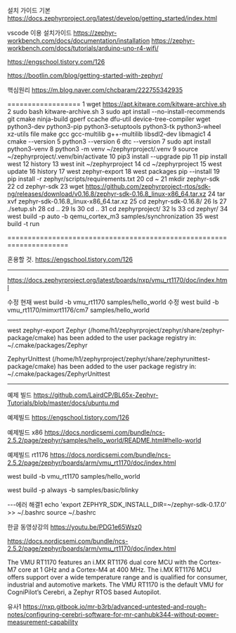 설치 가이드
기본 https://docs.zephyrproject.org/latest/develop/getting_started/index.html

vscode 이용 설치가이드
https://zephyr-workbench.com/docs/documentation/installation
https://zephyr-workbench.com/docs/tutorials/arduino-uno-r4-wifi/

https://engschool.tistory.com/126


https://bootlin.com/blog/getting-started-with-zephyr/

핵심원리
https://m.blog.naver.com/chcbaram/222755342935


==================
    1  wget https://apt.kitware.com/kitware-archive.sh
    2  sudo bash kitware-archive.sh
    3  sudo apt install --no-install-recommends git cmake ninja-build gperf   ccache dfu-util device-tree-compiler wget   python3-dev python3-pip python3-setuptools python3-tk python3-wheel xz-utils file   make gcc gcc-multilib g++-multilib libsdl2-dev libmagic1
    4  cmake --version
    5  python3 --version
    6  dtc --version
    7  sudo apt install python3-venv
    8  python3 -m venv ~/zephyrproject/.venv
    9  source ~/zephyrproject/.venv/bin/activate
   10  pip3 install --upgrade pip
   11  pip install west
   12  history
   13  west init ~/zephyrproject
   14  cd ~/zephyrproject
   15  west update
   16  history
   17  west zephyr-export
   18  west packages pip --install
   19  pip install -r zephyr/scripts/requirements.txt
   20  cd ~
   21  mkdir zephyr-sdk
   22  cd zephyr-sdk
   23  wget https://github.com/zephyrproject-rtos/sdk-ng/releases/download/v0.16.8/zephyr-sdk-0.16.8_linux-x86_64.tar.xz
   24  tar xvf zephyr-sdk-0.16.8_linux-x86_64.tar.xz
   25  cd zephyr-sdk-0.16.8/
   26  ls
   27  ./setup.sh
   28  cd ..
   29  ls
   30  cd ..
   31  cd zephyrproject/
   32  ls
   33  cd zephyr/
   34  west build -p auto -b qemu_cortex_m3 samples/synchronization
   35  west build -t run

=====================================================================

혼용할 것.
https://engschool.tistory.com/126

****
https://docs.zephyrproject.org/latest/boards/nxp/vmu_rt1170/doc/index.html

수정
현재 west build -b vmu_rt1170 samples/hello_world
수정 west build -b vmu_rt1170/mimxrt1176/cm7 samples/hello_world









-----------------------------------------------------------------------------------

west zephyr-export
Zephyr (/home/h1/zephyrproject/zephyr/share/zephyr-package/cmake)
has been added to the user package registry in:
~/.cmake/packages/Zephyr

ZephyrUnittest (/home/h1/zephyrproject/zephyr/share/zephyrunittest-package/cmake)
has been added to the user package registry in:
~/.cmake/packages/ZephyrUnittest

-----------------------------------------------------------------------------------




예제 빌드
https://github.com/LairdCP/BL65x-Zephyr-Tutorials/blob/master/docs/ubuntu.md

예제빌드
https://engschool.tistory.com/126

예제빌드 x86
https://docs.nordicsemi.com/bundle/ncs-2.5.2/page/zephyr/samples/hello_world/README.html#hello-world

예제빌드 rt1176
https://docs.nordicsemi.com/bundle/ncs-2.5.2/page/zephyr/boards/arm/vmu_rt1170/doc/index.html

west build -b vmu_rt1170 samples/hello_world

west build -p always -b <your-board-name> samples/basic/blinky


---에러 해결1
echo 'export ZEPHYR_SDK_INSTALL_DIR=~/zephyr-sdk-0.17.0' >> ~/.bashrc
source ~/.bashrc





한글 동영상강의
https://youtu.be/PDG1e65Wsz0




https://docs.nordicsemi.com/bundle/ncs-2.5.2/page/zephyr/boards/arm/vmu_rt1170/doc/index.html

The VMU RT1170 features an i.MX RT1176 dual core MCU with the Cortex-M7 core at 1 GHz and a Cortex-M4 at 400 MHz. The i.MX RT1176 MCU offers support over a wide temperature range and is qualified for consumer, industrial and automotive markets. The VMU RT1170 is the default VMU for CogniPilot’s Cerebri, a Zephyr RTOS based Autopilot.


 유사1
https://nxp.gitbook.io/mr-b3rb/advanced-untested-and-rough-notes/configuring-cerebri-software-for-mr-canhubk344-without-power-measurement-capability

